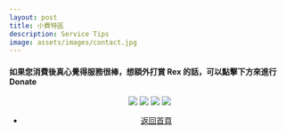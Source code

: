 ```yaml
---
layout: post
title: 小費特區
description: Service Tips
image: assets/images/contact.jpg
---
```

<h4>如果您消費後真心覺得服務很棒，想額外打賞 Rex 的話，可以點擊下方來進行 Donate</h4>
<center>
<a href="https://p.opay.tw/dhiIS"><img src="{{site.basurl}}/assets/images/donate2.png" /></a>
<a href="https://p.opay.tw/dhiIS"><img src="{{site.basurl}}/assets/images/donate.png" /></a>

<img src="{{site.basurl}}/assets/images/donate-step1.png" />
<img src="{{site.basurl}}/assets/images/donate-step2.png" />
</center>
<!-- Main -->
<div class="content">
    <p style="text-transform: uppercase;"></p>
         <ul class="actions">
            <center>
                <li><a href="{{site.basurl}}/" class="button special fa fa-home">返回首頁</a></li>
             </center>
        </ul>
</div>